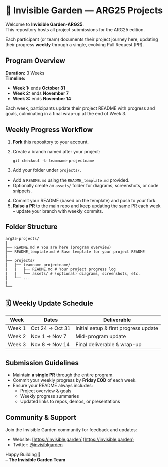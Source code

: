 # 🌿 Invisible Garden — ARG25 Projects

Welcome to **Invisible Garden-ARG25**.  
This repository hosts all project submissions for the ARG25 edition.

Each participant (or team) documents their project journey here, updating their progress **weekly** through a single, evolving Pull Request (PR).


## Program Overview

**Duration:** 3 Weeks  
**Timeline:**
- **Week 1:** ends **October 31**
- **Week 2:** ends **November 7**
- **Week 3:** ends **November 14**

Each week, participants update their project README with progress and goals, culminating in a final wrap-up at the end of Week 3.




##  Weekly Progress Workflow

1. **Fork** this repository to your account.
2. Create a branch named after your project:

   `git checkout -b teamname-projectname`

3. Add your folder under `projects/`.
- Add a `README.md` using the `README_template.md` provided.
- Optionally create an `assets/` folder for diagrams, screenshots, or code snippets.
4. Commit your README (based on the template) and push to your fork.
5. **Raise a PR** to the main repo and keep updating the same PR each week – update your branch with weekly commits.

##  Folder Structure

```
arg25-projects/
|
├── README.md # You are here (program overview)
├── README_template.md # Base template for your project README
|
├── projects/
|   ├── teamname-projectname/
|   |   ├── README.md # Your project progress log
|   |   └── assets/ # (optional) diagrams, screenshots, etc.
|   └── ...
|
└── 
```



## 🗓️ Weekly Update Schedule

| Week | Dates | Deliverable |
|-------|--------|--------------|
| Week 1 | Oct 24 → Oct 31 | Initial setup & first progress update |
| Week 2 | Nov 1 → Nov 7 | Mid-program update |
| Week 3 | Nov 8 → Nov 14 | Final deliverable & wrap-up |



## Submission Guidelines

- Maintain **a single PR** through the entire program.
- Commit your weekly progress by **Friday EOD** of each week.
- Ensure your README always includes:
  - Project overview & goals
  - Weekly progress summaries
  - Updated links to repos, demos, or presentations


## Community & Support

Join the Invisible Garden community for feedback and updates:
- Website: [https://invisible.garden](https://invisible.garden)
- Twitter: [@invisiblgarden](https://twitter.com/invisiblgarden)





Happy Building 🌿  
**– The Invisible Garden Team**